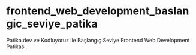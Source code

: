 # frontend_web_development_baslangic_seviye_patika
Patika.dev ve Kodluyoruz ile Başlangıç Seviye Frontend Web Development Patikası.
